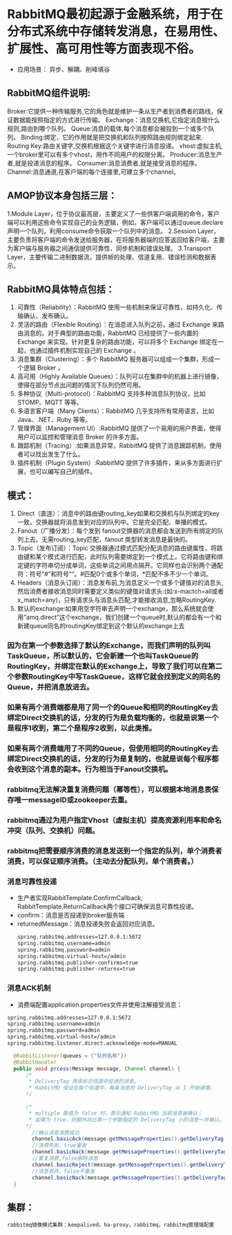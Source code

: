 # RabbitMQ最初起源于金融系统，用于在分布式系统中存储转发消息，在易用性、扩展性、高可用性等方面表现不俗。
- 应用场景： 异步、解耦、削峰填谷
## RabbitMQ组件说明: 
  Broker:它提供一种传输服务,它的角色就是维护一条从生产者到消费者的路线，保证数据能按照指定的方式进行传输。
  Exchange：消息交换机,它指定消息按什么规则,路由到哪个队列。 
  Queue:消息的载体,每个消息都会被投到一个或多个队列。 
  Binding:绑定，它的作用就是把交换机和队列按照路由规则绑定起来. 
  Routing Key:路由关键字,交换机根据这个关键字进行消息投递。 
  vhost:虚拟主机,一个broker里可以有多个vhost，用作不同用户的权限分离。 
  Producer:消息生产者,就是投递消息的程序。
  Consumer:消息消费者,就是接受消息的程序。
  Channel:消息通道,在客户端的每个连接里,可建立多个channel。

## AMQP协议本身包括三层：
  1.Module Layer，位于协议最高层，主要定义了一些供客户端调用的命令，客户端可以利用这些命令实现自己的业务逻辑，例如，客户端可以通过queue.declare声明一个队列，利用consume命令获取一个队列中的消息。
  2.Session Layer，主要负责将客户端的命令发送给服务器，在将服务器端的应答返回给客户端，主要为客户端与服务器之间通信提供可靠性、同步机制和错误处理。
  3.Transport Layer，主要传输二进制数据流，提供帧的处理、信道复用、错误检测和数据表示。


## RabbitMQ具体特点包括：
  1. 可靠性（Reliability）：RabbitMQ 使用一些机制来保证可靠性，如持久化、传输确认、发布确认。
  2. 灵活的路由（Flexible Routing）：在消息进入队列之前，通过 Exchange 来路由消息的。对于典型的路由功能，RabbitMQ 已经提供了一些内置的 Exchange 来实现。针对更复杂的路由功能，可以将多个 Exchange 绑定在一起，也通过插件机制实现自己的 Exchange 。
  3. 消息集群（Clustering）：多个 RabbitMQ 服务器可以组成一个集群，形成一个逻辑 Broker 。
  4. 高可用（Highly Available Queues）：队列可以在集群中的机器上进行镜像，使得在部分节点出问题的情况下队列仍然可用。
  5. 多种协议（Multi-protocol）：RabbitMQ 支持多种消息队列协议，比如 STOMP、MQTT 等等。
  6. 多语言客户端（Many Clients）：RabbitMQ 几乎支持所有常用语言，比如 Java、.NET、Ruby 等等。
  7. 管理界面（Management UI）:RabbitMQ 提供了一个易用的用户界面，使得用户可以监控和管理消息 Broker 的许多方面。
  8. 跟踪机制（Tracing）:如果消息异常，RabbitMQ 提供了消息跟踪机制，使用者可以找出发生了什么。
  9. 插件机制（Plugin System）:RabbitMQ 提供了许多插件，来从多方面进行扩展，也可以编写自己的插件。
  
## 模式：
  1. Direct（直连）：消息中的路由键routing_key如果和交换机与队列绑定的key一致，交换器就将消息发到对应的队列中。它是完全匹配、单播的模式。
  2. Fanout（广播分发）：每个发到 fanout交换器的消息都会发送到所有绑定的队列上去。无需routing_key匹配，fanout 类型转发消息是最快的。
  3. Topic（发布订阅）：Topic 交换器通过模式匹配分配消息的路由键属性，将路由键和某个模式进行匹配，此时队列需要绑定到一个模式上。它将路由键和绑定键的字符串切分成单词，这些单词之间用点隔开。它同样也会识别两个通配符：符号“#”和符号“”。#匹配0个或多个单词，*匹配不多不少一个单词。 
  4. Headers（消息头订阅）：消息发布前,为消息定义一个或多个键值对的消息头,然后消费者接收消息同时需要定义类似的键值对请求头:(如:x-mactch=all或者x_match=any)，只有请求头与消息头匹配,才能接收消息,忽略RoutingKey. 
  5. 默认的exchange:如果用空字符串去声明一个exchange，那么系统就会使用”amq.direct”这个exchange，我们创建一个queue时,默认的都会有一个和新建queue同名的routingKey绑定到这个默认的exchange上去

### 因为在第一个参数选择了默认的Exchange，而我们声明的队列叫TaskQueue，所以默认的，它会新建一个也叫TaskQueue的RoutingKey，并绑定在默认的Exchange上，导致了我们可以在第二个参数RoutingKey中写TaskQueue，这样它就会找到定义的同名的Queue，并把消息放进去。 

### 如果有两个消费端都是用了同一个的Queue和相同的RoutingKey去绑定Direct交换机的话，分发的行为是负载均衡的，也就是说第一个是程序1收到，第二个是程序2收到，以此类推。

### 如果有两个消费端用了不同的Queue，但使用相同的RoutingKey去绑定Direct交换机的话，分发的行为是复制的，也就是说每个程序都会收到这个消息的副本。行为相当于Fanout交换机。

### rabbitmq无法解决重复消费问题（幂等性），可以根据本地消息表保存唯一messageID或zookeeper去重。
### rabbitmq通过为用户指定Vhost（虚拟主机）提高资源利用率和命名冲突（队列、交换机）问题。
### rabbitmq把需要顺序消费的消息发送到一个指定的队列，单个消费者消费，可以保证顺序消费。（主动去分配队列，单个消费者。）

### 消息可靠性投递

- 生产者实现RabbitTemplate.ConfirmCallback, RabbitTemplate.ReturnCallback两个接口可确保消息可靠性投递。
- confirm：消息是否投递到broker服务端
- returnedMessage：消息投递失败会返回对应消息。
  ```txt
  spring.rabbitmq.addresses=127.0.0.1:5672
  spring.rabbitmq.username=admin
  spring.rabbitmq.password=admin
  spring.rabbitmq.virtual-host=/admin
  spring.rabbitmq.publisher-confirms=true
  spring.rabbitmq.publisher-returns=true
  ```
### 消息ACK机制

- 消费端配置application.properties文件并使用注解接受消息：
 ```txt
spring.rabbitmq.addresses=127.0.0.1:5672
spring.rabbitmq.username=admin
spring.rabbitmq.password=admin
spring.rabbitmq.virtual-host=/admin
spring.rabbitmq.listener.direct.acknowledge-mode=MANUAL
 ``` 

  ```java
    @RabbitListener(queues = {"队列名称"})
    @RabbitHandler
    public void prcess(Message message, Channel channel) {
        /*
         * DeliveryTag 用来标识信道中投递的消息。
         * RabbitMQ 保证在每个信道中，每条消息的 DeliveryTag 从 1 开始递增。
        */

        /*
         * multiple 取值为 false 时，表示通知 RabbitMQ 当前消息被确认；
         * 如果为 true，则额外将比第一个参数指定的 DeliveryTag 小的消息一并确认。（批量确认针对的是整个信道，参考    gordon.study.rabbitmq.ack.TestBatchAckInOneChannel.java。）
        */
          //确认消息消费成功     
          channel.basicAck(message.getMessageProperties().getDeliveryTag(), false);
          //消费失败，true重发
          channel.basicNack(message.getMessageProperties().getDeliveryTag(), false, true);
          //重复消费,false删除消息
          channel.basicReject(message.getMessageProperties().getDeliveryTag(), false);
          //消息丢弃，false不重发
          channel.basicNack(message.getMessageProperties().getDeliveryTag(), false, false);
    }
  ```

 ## 集群： 
    rabbitmq镜像模式集群：keepalived，ha-proxy，rabbitmq，rabbitmq管理端配置
